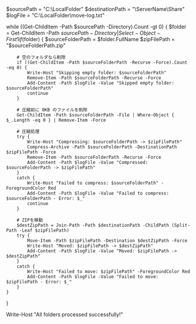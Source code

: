 $sourcePath = "C:\LocalFolder"
$destinationPath = "\\ServerName\Share\"
$logFile = "C:\LocalFolder\move-log.txt"

while ((Get-ChildItem -Path $sourcePath -Directory).Count -gt 0) {
    $folder = Get-ChildItem -Path $sourcePath -Directory | Select-Object -First 1
    if ($folder) {
        $sourceFolderPath = $folder.FullName
        $zipFilePath = "$sourceFolderPath.zip"

        # 空のフォルダなら削除
        if ((Get-ChildItem -Path $sourceFolderPath -Recurse -Force).Count -eq 0) {
            Write-Host "Skipping empty folder: $sourceFolderPath"
            Remove-Item -Path $sourceFolderPath -Recurse -Force
            Add-Content -Path $logFile -Value "Skipped empty folder: $sourceFolderPath"
            continue
        }

        # 圧縮前に 0KB のファイルを削除
        Get-ChildItem -Path $sourceFolderPath -File | Where-Object { $_.Length -eq 0 } | Remove-Item -Force

        # 圧縮処理
        try {
            Write-Host "Compressing: $sourceFolderPath -> $zipFilePath"
            Compress-Archive -Path $sourceFolderPath -DestinationPath $zipFilePath -Force
            Remove-Item -Path $sourceFolderPath -Recurse -Force
            Add-Content -Path $logFile -Value "Compressed: $sourceFolderPath -> $zipFilePath"
        }
        catch {
            Write-Host "Failed to compress: $sourceFolderPath" -ForegroundColor Red
            Add-Content -Path $logFile -Value "Failed to compress: $sourceFolderPath - Error: $_"
            continue
        }

        # ZIPを移動
        $destZipPath = Join-Path -Path $destinationPath -ChildPath (Split-Path -Leaf $zipFilePath)
        try {
            Move-Item -Path $zipFilePath -Destination $destZipPath -Force
            Write-Host "Moved: $zipFilePath -> $destZipPath"
            Add-Content -Path $logFile -Value "Moved: $zipFilePath -> $destZipPath"
        }
        catch {
            Write-Host "Failed to move: $zipFilePath" -ForegroundColor Red
            Add-Content -Path $logFile -Value "Failed to move: $zipFilePath - Error: $_"
        }
    }
}

Write-Host "All folders processed successfully!"